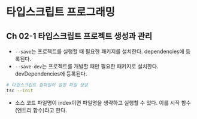 # 타입스크립트 프로그래밍

## Ch 02-1 타입스크립트 프로젝트 생성과 관리

- `--save`는 프로젝트를 실행할 때 필요한 패키지를 설치한다. dependencies에 등록된다.
- `--save-dev`는 프로젝트를 개발할 때만 필요한 패키지로 설치한다. devDependencies에 등록된다.

```bash
# 타입스크립트 컴파일러 설정 파일 생성
tsc --init
```

- 소스 코드 파일명이 index이면 파일명을 생략하고 실행할 수 있다. 이를 시작 함수(엔트리 함수)라고 한다.